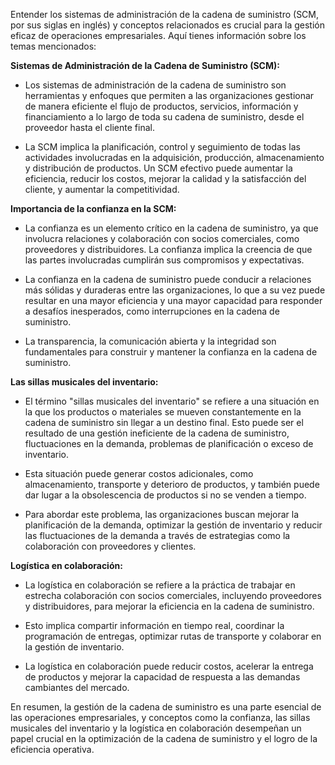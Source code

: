 Entender los sistemas de administración de la cadena de suministro (SCM, por sus siglas en inglés) y conceptos relacionados es crucial para la gestión eficaz de operaciones empresariales. Aquí tienes información sobre los temas mencionados:

**Sistemas de Administración de la Cadena de Suministro (SCM):**
- Los sistemas de administración de la cadena de suministro son herramientas y enfoques que permiten a las organizaciones gestionar de manera eficiente el flujo de productos, servicios, información y financiamiento a lo largo de toda su cadena de suministro, desde el proveedor hasta el cliente final.

- La SCM implica la planificación, control y seguimiento de todas las actividades involucradas en la adquisición, producción, almacenamiento y distribución de productos. Un SCM efectivo puede aumentar la eficiencia, reducir los costos, mejorar la calidad y la satisfacción del cliente, y aumentar la competitividad.

**Importancia de la confianza en la SCM:**
- La confianza es un elemento crítico en la cadena de suministro, ya que involucra relaciones y colaboración con socios comerciales, como proveedores y distribuidores. La confianza implica la creencia de que las partes involucradas cumplirán sus compromisos y expectativas.

- La confianza en la cadena de suministro puede conducir a relaciones más sólidas y duraderas entre las organizaciones, lo que a su vez puede resultar en una mayor eficiencia y una mayor capacidad para responder a desafíos inesperados, como interrupciones en la cadena de suministro.

- La transparencia, la comunicación abierta y la integridad son fundamentales para construir y mantener la confianza en la cadena de suministro.

**Las sillas musicales del inventario:**
- El término "sillas musicales del inventario" se refiere a una situación en la que los productos o materiales se mueven constantemente en la cadena de suministro sin llegar a un destino final. Esto puede ser el resultado de una gestión ineficiente de la cadena de suministro, fluctuaciones en la demanda, problemas de planificación o exceso de inventario.

- Esta situación puede generar costos adicionales, como almacenamiento, transporte y deterioro de productos, y también puede dar lugar a la obsolescencia de productos si no se venden a tiempo.

- Para abordar este problema, las organizaciones buscan mejorar la planificación de la demanda, optimizar la gestión de inventario y reducir las fluctuaciones de la demanda a través de estrategias como la colaboración con proveedores y clientes.

**Logística en colaboración:**
- La logística en colaboración se refiere a la práctica de trabajar en estrecha colaboración con socios comerciales, incluyendo proveedores y distribuidores, para mejorar la eficiencia en la cadena de suministro.

- Esto implica compartir información en tiempo real, coordinar la programación de entregas, optimizar rutas de transporte y colaborar en la gestión de inventario.

- La logística en colaboración puede reducir costos, acelerar la entrega de productos y mejorar la capacidad de respuesta a las demandas cambiantes del mercado.

En resumen, la gestión de la cadena de suministro es una parte esencial de las operaciones empresariales, y conceptos como la confianza, las sillas musicales del inventario y la logística en colaboración desempeñan un papel crucial en la optimización de la cadena de suministro y el logro de la eficiencia operativa.